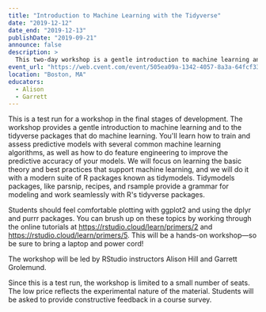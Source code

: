 ```yaml
---
title: "Introduction to Machine Learning with the Tidyverse"
date: "2019-12-12"
date_end: "2019-12-13"
publishDate: "2019-09-21"
announce: false
description: >
  This two-day workshop is a gentle introduction to machine learning and to the tidyverse packages that do machine learning. 
event_url: "https://web.cvent.com/event/505ea09a-1342-4057-8a3a-64fcf331f23b/summary"
location: "Boston, MA"
educators:
  - Alison
  - Garrett
---
```


This is a test run for a workshop in the final stages of development. The workshop provides a gentle introduction to machine learning and to the tidyverse packages that do machine learning. You'll learn how to train and assess predictive models with several common machine learning algorithms, as well as how to do feature engineering to improve the predictive accuracy of your models. We will focus on learning the basic theory and best practices that support machine learning, and we will do it with a modern suite of R packages known as tidymodels. Tidymodels packages, like parsnip, recipes, and rsample provide a grammar for modeling and work seamlessly with R's tidyverse packages. 


Students should feel comfortable plotting with ggplot2 and using the dplyr and purrr packages. You can brush up on these topics by working through the online tutorials at https://rstudio.cloud/learn/primers/2 and https://rstudio.cloud/learn/primers/5. This will be a hands-on workshop—so be sure to bring a laptop and power cord!


The workshop will be led by RStudio instructors Alison Hill and Garrett Grolemund.

 

Since this is a test run, the workshop is limited to a small number of seats. The low price reflects the experimental nature of the material. Students will be asked to provide constructive feedback in a course survey.


